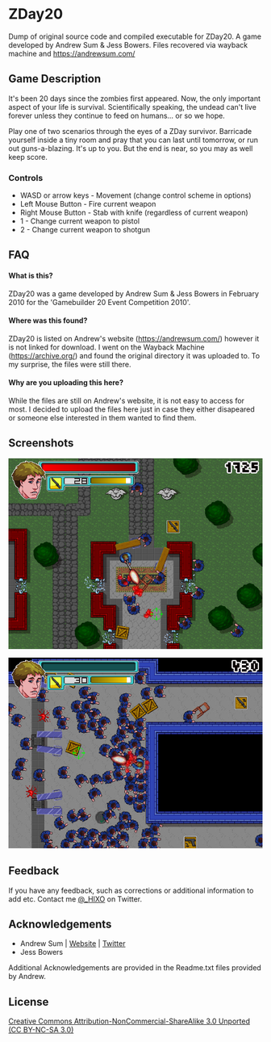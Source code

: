 
# ZDay20

Dump of original source code and compiled executable for ZDay20. A game developed by Andrew Sum & Jess Bowers. Files recovered via wayback machine and https://andrewsum.com/

## Game Description

It's been 20 days since the zombies first appeared. Now, the only important aspect of your life is survival. Scientifically speaking, the undead can't live forever unless they continue to feed on humans... or so we hope.

Play one of two scenarios through the eyes of a ZDay survivor. Barricade yourself inside a tiny room and pray that you can last until tomorrow, or run out guns-a-blazing. It's up to you. But the end is near, so you may as well keep score. 

### Controls
- WASD or arrow keys - Movement (change control scheme in options)
- Left Mouse Button - Fire current weapon
- Right Mouse Button - Stab with knife (regardless of current weapon)
- 1 - Change current weapon to pistol
- 2 - Change current weapon to shotgun
## FAQ

#### What is this?

ZDay20 was a game developed by Andrew Sum & Jess Bowers in February 2010 for the 'Gamebuilder 20 Event Competition 2010'.

#### Where was this found?

ZDay20 is listed on Andrew's website (https://andrewsum.com/) however it is not linked for download.  I went on the Wayback Machine (https://archive.org/) and found the original directory it was uploaded to.  To my surprise, the files were still there.

#### Why are you uploading this here?

While the files are still on Andrew's website, it is not easy to access for most.  I decided to upload the files here just in case they either disapeared or someone else interested in them wanted to find them. 
## Screenshots

![Screenshot](https://raw.githubusercontent.com/symmetric404/ZDay20/main/ZD1.png)

![Screenshot](https://raw.githubusercontent.com/symmetric404/ZDay20/main/ZD2.png)
## Feedback

If you have any feedback, such as corrections or additional information to add etc.  Contact me [@_HIXO](https://twitter.com/_HIXO) on Twitter.

  
## Acknowledgements

 - Andrew Sum | [Website](https://andrewsum.com/) | [Twitter](https://twitter.com/JigxorAndy)
 - Jess Bowers

 Additional Acknowledgements are provided in the Readme.txt files provided by Andrew.
## License

[Creative Commons Attribution-NonCommercial-ShareAlike 3.0 Unported (CC BY-NC-SA 3.0)](https://creativecommons.org/licenses/by-nc-sa/3.0/)

  